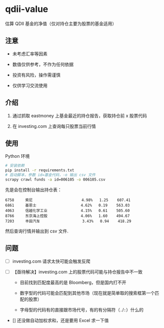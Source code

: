 # qdii-value

估算 QDII 基金的净值（仅对持仓主要为股票的基金适用）

## 注意

- 未考虑汇率等因素

- 数值仅供参考，不作为任何依据

- 投资有风险，操作需谨慎

- 仅供学习交流使用

## 介绍

1. 通过抓取 eastmoney 上基金最近的持仓报告，获取持仓前 x 股票代码

2. 在 investing.com 上查询每只股票当前行情

## 使用

Python 环境

```bash
# 安装依赖
pip install -r requirements.txt
# 启动脚本，参数 id=基金代码，-o 输出 csv 文件
scrapy crawl funds -a id=006105 -o 006105.csv
```

先是会在控制台输出持仓表：

```
6758     索尼                      4.98%   1.25    607.41
6861     基恩士                    4.62%   0.19    563.03
4063     信越化学工业               4.15%   0.61    505.60
8766     东京海上控股               4.06%   1.60    494.67
7203     丰田汽车                   3.43%   0.94    418.29
```

然后查询行情并输出到 csv 文件.

## 问题

- [ ] investing.com 请求太快可能会触发反爬

- [ ] 【亟待解决】investing.com 上的股票代码可能与持仓报告中不一致

  - 目前找到匹配度最高的是 Bloomberg，但是国内打不开

  - 数字型的代码可能会匹配到其他市场（现在就是简单取的搜索框第一个匹配的股票）

  - 字母型的代码有的直接跟市场代号，有的有分隔符（`.`/`:`）什么的

- [] 还没做自动加权求和，还是要用 Excel 求一下值
